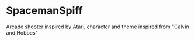 # SpacemanSpiff
Arcade shooter inspired by Atari, character and theme inspired from "Calvin and Hobbes" 
